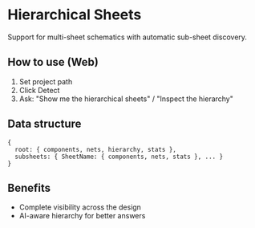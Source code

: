 # Hierarchical Sheets

Support for multi-sheet schematics with automatic sub-sheet discovery.

## How to use (Web)

1. Set project path
2. Click Detect
3. Ask: "Show me the hierarchical sheets" / "Inspect the hierarchy"

## Data structure

```
{
  root: { components, nets, hierarchy, stats },
  subsheets: { SheetName: { components, nets, stats }, ... }
}
```

## Benefits

- Complete visibility across the design
- AI-aware hierarchy for better answers
